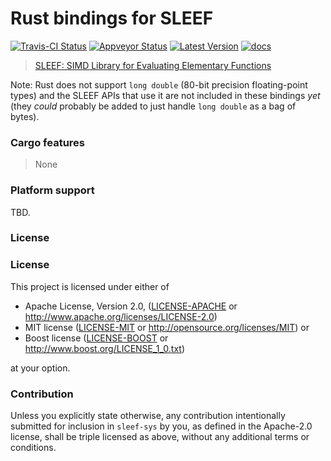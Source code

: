 # Rust bindings for SLEEF

[![Travis-CI Status]][travis] [![Appveyor Status]][appveyor] [![Latest Version]][crates.io] [![docs]][docs.rs]

> [SLEEF: SIMD Library for Evaluating Elementary Functions](https://sleef.org/) 

Note: Rust does not support `long double` (80-bit precision floating-point
types) and the SLEEF APIs that use it are not included in these bindings _yet_
(they _could_ probably be added to just handle `long double` as a bag of bytes).

### Cargo features

> None

### Platform support

TBD.

### License

### License

This project is licensed under either of

 * Apache License, Version 2.0, ([LICENSE-APACHE](LICENSE-APACHE) or
   http://www.apache.org/licenses/LICENSE-2.0)
 * MIT license ([LICENSE-MIT](LICENSE-MIT) or
   http://opensource.org/licenses/MIT) or 
 * Boost license ([LICENSE-BOOST](LICENSE-BOOST) or
   http://www.boost.org/LICENSE_1_0.txt)

at your option.

### Contribution

Unless you explicitly state otherwise, any contribution intentionally submitted
for inclusion in `sleef-sys` by you, as defined in the Apache-2.0 license, shall be
triple licensed as above, without any additional terms or conditions.

[travis]: https://travis-ci.org/gnzlbg/sleef-sys
[Travis-CI Status]: https://travis-ci.org/gnzlbg/sleef-sys.svg?branch=master
[appveyor]: https://ci.appveyor.com/project/gnzlbg/sleef-sys
[Appveyor Status]: https://ci.appveyor.com/api/projects/status/hd7v9dvr442hgdix?svg=true
[Latest Version]: https://img.shields.io/crates/v/sleef-sys.svg
[crates.io]: https://crates.io/crates/sleef-sys
[docs]: https://docs.rs/sleef-r/badge.svg
[docs.rs]: https://docs.rs/sleef-sys/
[master_docs]: https://gnzlbg.github.io/sleef-sys/sleef-sys/

